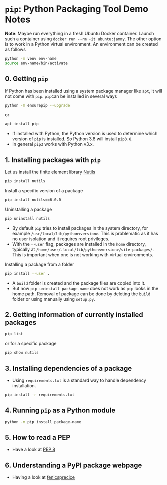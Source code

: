 # `pip`: Python Packaging Tool Demo Notes

**Note**: Maybe run everything in a fresh Ubuntu Docker container. Launch such a container using `docker run --rm -it ubuntu:jammy`. The other option is to work in a Python virtual environment. An environment can be created as follows

```bash
python -m venv env-name
source env-name/bin/activate
```

## 0. Getting `pip`

If Python has been installed using a system package manager like `apt`, it will not come with `pip`. `pip`can be installed in several ways

```bash
python -m ensurepip --upgrade
```

or

```bash
apt install pip
```

- If installed with Python, the Python version is used to determine which version of `pip` is installed. So Python 3.8 will install `pip3.8`.
- In general `pip3` works with Python v3.x.

## 1. Installing packages with `pip`

Let us install the finite element library [Nutils](https://nutils.org/)

```bash
pip install nutils
```

Install a specific version of a package

```bash
pip install nutils==6.0.0
```

Uninstalling a package

```bash
pip uninstall nutils
```

- By default `pip` tries to install packages in the system directory, for example `/usr/local/lib/python<version>`. This is problematic as it has no user isolation and it requires root privileges.
- With the `--user` flag, packages are installed in the `home` directory, typically at `/home/user/.local/lib/python<version>/site-packages/`. This is important when one is not working with virtual environments.

Installing a package from a folder

```bash
pip install --user .
```

- A `build` folder is created and the package files are copied into it.
- But now `pip uninstall package-name` does not work as `pip` looks in the home path. Removal of package can be done by deleting the `build` folder or using manually using `setup.py`.

## 2. Getting information of currently installed packages

```bash
pip list
```

or for a specific package

```bash
pip show nutils
```

## 3. Installing dependencies of a package

- Using `requirements.txt` is a standard way to handle dependency installation.

```bash
pip install -r requirements.txt
```

## 4. Running `pip` as a Python module

```bash
python -m pip install package-name
```

## 5. How to read a PEP

- Have a look at [PEP 8](https://peps.python.org/pep-0008/)

## 6. Understanding a PyPI package webpage

- Having a look at [fenicsprecice](https://pypi.org/project/fenicsprecice/)
